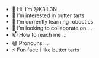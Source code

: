 - 👋 Hi, I’m @K3IL3N
- 👀 I’m interested in butter tarts
- 🌱 I’m currently learning roboctics
- 💞️ I’m looking to collaborate on ...
- 📫 How to reach me ...
- 😄 Pronouns: ...
- ⚡ Fun fact: i like butter tarts

<!---
K3IL3N/K3IL3N is a ✨ special ✨ repository because its `README.md` (this file) appears on your GitHub profile.
You can click the Preview link to take a look at your changes.
--->
